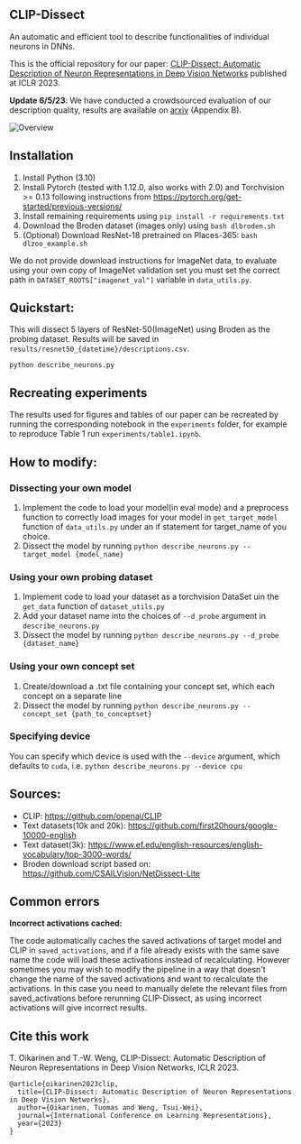 ## CLIP-Dissect

An automatic and efficient tool to describe functionalities of individual neurons in DNNs.

This is the official repository for our paper: [CLIP-Dissect: Automatic Description of Neuron Representations in Deep Vision Networks](https://arxiv.org/abs/2204.10965) published at ICLR 2023. 

**Update 6/5/23**: We have conducted a crowdsourced evaluation of our description quality, results are available on [arxiv](https://arxiv.org/abs/2204.10965) (Appendix B).

![Overview](data/github_overview_figure.png)

## Installation

1. Install Python (3.10)
1. Install Pytorch (tested with 1.12.0, also works with 2.0) and Torchvision >= 0.13 following instructions from https://pytorch.org/get-started/previous-versions/
3. Install remaining requirements using `pip install -r requirements.txt`
4. Download the Broden dataset (images only) using `bash dlbroden.sh`
5. (Optional) Download ResNet-18 pretrained on Places-365: `bash dlzoo_example.sh`

We do not provide download instructions for ImageNet data, to evaluate using your own copy of ImageNet validation set you must set 
the correct path in `DATASET_ROOTS["imagenet_val"]` variable in `data_utils.py`.

## Quickstart:

This will dissect 5 layers of ResNet-50(ImageNet) using Broden as the probing dataset. Results will be saved in `results/resnet50_{datetime}/descriptions.csv`.

```
python describe_neurons.py
```

## Recreating experiments

The results used for figures and tables of our paper can be recreated by running the corresponding notebook in the `experiments` folder, for example to reproduce Table 1 run `experiments/table1.ipynb`.

## How to modify:

### Dissecting your own model

1. Implement the code to load your model(in eval mode) and a preprocess function to correctly load images for your model in `get_target_model` function of `data_utils.py` under an if statement for target_name of you choice. 
2. Dissect the model by running `python describe_neurons.py --target_model {model_name}`

### Using your own probing dataset

1. Implement code to load your dataset as a torchvision DataSet uin the `get_data` function of `dataset_utils.py`
2. Add your dataset name into the choices of `--d_probe` argument in `describe_neurons.py`
3. Dissect the model by running `python describe_neurons.py --d_probe {dataset_name}`

### Using your own concept set

1. Create/download a .txt file containing your concept set, which each concept on a separate line
2. Dissect the model by running `python describe_neurons.py --concept_set {path_to_conceptset}`

### Specifying device

You can specify which device is used with the `--device` argument, which defaults to `cuda`, i.e. `python describe_neurons.py --device cpu`

## Sources:

- CLIP: https://github.com/openai/CLIP
- Text datasets(10k and 20k): https://github.com/first20hours/google-10000-english
- Text dataset(3k): https://www.ef.edu/english-resources/english-vocabulary/top-3000-words/
- Broden download script based on: https://github.com/CSAILVision/NetDissect-Lite

## Common errors

**Incorrect activations cached:**

The code automatically caches the saved activations of target model and CLIP in `saved_activations`, and if a file already exists with the same save name the code will load these activations instead of recalculating. However sometimes you may wish to modify the pipeline in a way that doesn't change the name of the saved activations and want to recalculate the activations. In this case you need to manually delete the relevant files from saved_activations before rerunning CLIP-Dissect, as using incorrect activations will give incorrect results.

## Cite this work

T. Oikarinen and T.-W. Weng, CLIP-Dissect: Automatic Description of Neuron Representations in Deep Vision Networks, ICLR 2023.

```
@article{oikarinen2023clip,
  title={CLIP-Dissect: Automatic Description of Neuron Representations in Deep Vision Networks},
  author={Oikarinen, Tuomas and Weng, Tsui-Wei},
  journal={International Conference on Learning Representations},
  year={2023}
}
```
